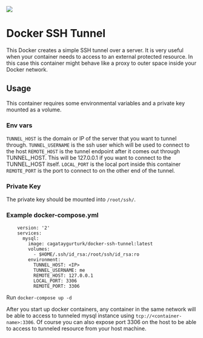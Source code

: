 [![](https://images.microbadger.com/badges/image/cagataygurturk/docker-ssh-tunnel.svg)](https://microbadger.com/images/cagataygurturk/docker-ssh-tunnel)

# Docker SSH Tunnel

This Docker creates a simple SSH tunnel over a server. It is very useful when your container needs to access to an external protected resource. In this case this container might behave like a proxy to outer space inside your Docker network.

## Usage

This container requires some environmental variables and a private key mounted as a volume.

### Env vars

`TUNNEL_HOST` is the domain or IP of the server that you want to tunnel through.
`TUNNEL_USERNAME` is the ssh user which will be used to connect to the host
`REMOTE_HOST` is the tunnel endpoint after it comes out through TUNNEL\_HOST. This will be 127.0.0.1 if you want to connect to the TUNNEL_HOST itself.
`LOCAL_PORT` is the local port inside this container
`REMOTE_PORT` is the port to connect to on the other end of the tunnel.

### Private Key
The private key should be mounted into `/root/ssh/`.

### Example docker-compose.yml

```
    version: '2'
    services:
      mysql:
        image: cagataygurturk/docker-ssh-tunnel:latest
        volumes:
          - $HOME/.ssh/id_rsa:/root/ssh/id_rsa:ro
        environment:
          TUNNEL_HOST: <IP>
          TUNNEL_USERNAME: me
          REMOTE_HOST: 127.0.0.1
          LOCAL_PORT: 3306
          REMOTE_PORT: 3306
```

Run `docker-compose up -d`

After you start up docker containers, any container in the same network will be able to access to tunneled mysql instance using ```tcp://<container-name>:3306```. Of course you can also expose port 3306 on the host to be able to access to tunneled resource from your host machine.
